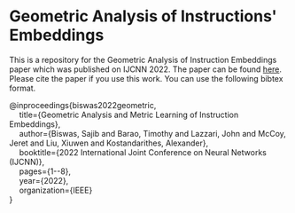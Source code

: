 # Geometric Analysis of Instructions' Embeddings
This is a repository for the Geometric Analysis of Instruction Embeddings paper which was published on IJCNN 2022.
The paper can be found [here](https://ieeexplore.ieee.org/abstract/document/9892426). Please cite the paper if you use this work. You can use the following bibtex format.

@inproceedings{biswas2022geometric,  
    &emsp; title={Geometric Analysis and Metric Learning of Instruction Embeddings},  
    &emsp; author={Biswas, Sajib and Barao, Timothy and Lazzari, John and McCoy, Jeret and Liu, Xiuwen and Kostandarithes, Alexander},  
    &emsp; booktitle={2022 International Joint Conference on Neural Networks (IJCNN)},  
    &emsp; pages={1--8},  
    &emsp; year={2022},  
    &emsp; organization={IEEE}  
}
